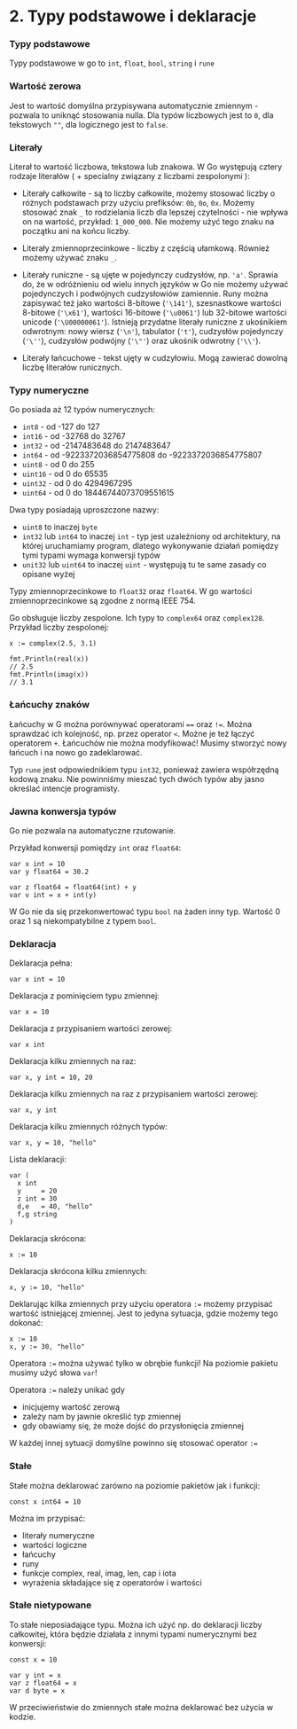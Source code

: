 # 2. Typy podstawowe i deklaracje

### Typy podstawowe

Typy podstawowe w go to `int`, `float`, `bool`, `string` i `rune`

### Wartość zerowa

Jest to wartość domyślna przypisywana automatycznie zmiennym - pozwala to uniknąć stosowania nulla. Dla typów liczbowych jest to `0`, dla tekstowych `""`, dla logicznego jest to `false`.

### Literały

Literał to wartość liczbowa, tekstowa lub znakowa. W Go występują cztery rodzaje literałów ( + specialny związany z liczbami zespolonymi ):

- Literały całkowite - są to liczby całkowite, możemy stosować liczby o różnych podstawach przy użyciu prefiksów: `0b`, `0o`, `0x`. Możemy stosować znak `_` to rodzielania liczb dla lepszej czytelności - nie wpływa on na wartość, przykład: `1_000_000`. Nie możemy użyć tego znaku na początku ani na końcu liczby.

- Literały zmiennoprzecinkowe - liczby z częścią ułamkową. Również możemy używać znaku `_`.

- Literały runiczne - są ujęte w pojedynczy cudzysłów, np. `'a'`. Sprawia do, że w odróżnieniu od wielu innych języków w Go nie możemy używać pojedynczych i podwójnych cudzysłowiów zamiennie. Runy można zapisywać też jako wartości 8-bitowe (`'\141'`), szesnastkowe wartości 8-bitowe (`'\x61'`), wartości 16-bitowe (`'\u0061'`) lub 32-bitowe wartości unicode (`'\U00000061'`). Istnieją przydatne literały runiczne z ukośnikiem odwrotnym: nowy wiersz (`'\n'`), tabulator (`'t'`), cudzysłów pojedynczy (`'\''`), cudzysłów podwójny (`'\"'`) oraz ukośnik odwrotny (`'\\'`).

- Literały łańcuchowe - tekst ujęty w cudzyłowiu. Mogą zawierać dowolną liczbę literałów runicznych.

### Typy numeryczne

Go posiada aż 12 typów numerycznych:

- `int8` - od -127 do 127
- `int16` - od -32768 do 32767
- `int32` - od -2147483648 do 2147483647
- `int64` - od -9223372036854775808 do -9223372036854775807
- `uint8` - od 0 do 255
- `uint16` - od 0 do 65535
- `uint32` - od 0 do 4294967295
- `uint64` - od 0 do 18446744073709551615

Dwa typy posiadają uproszczone nazwy:
- `uint8` to inaczej `byte`
- `int32` lub `int64` to inaczej `int` - typ jest uzależniony od architektury, na której uruchamiamy program, dlatego wykonywanie działań pomiędzy tymi typami wymaga konwersji typów
- `unit32` lub `uint64` to inaczej `uint` - występują tu te same zasady co opisane wyżej

Typy zmiennoprzecinkowe to `float32` oraz `float64`. W go wartości zmiennoprzecinkowe są zgodne z normą IEEE 754.

Go obsługuje liczby zespolone. Ich typy to `complex64` oraz `complex128`. Przykład liczby zespolonej:
```
x := complex(2.5, 3.1)

fmt.Println(real(x))
// 2.5
fmt.Println(imag(x))
// 3.1
```

### Łańcuchy znaków

Łańcuchy w G można porównywać operatorami `==` oraz `!=`. Można sprawdzać ich kolejność, np. przez operator `<`. Możne je też łączyć operatorem `+`.
Łańcuchów nie można modyfikować! Musimy stworzyć nowy łańcuch i na nowo go zadeklarować.

Typ `rune` jest odpowiednikiem typu `int32`, ponieważ zawiera współrzędną kodową znaku. Nie powinniśmy mieszać tych dwóch typów aby jasno określać intencje programisty.

### Jawna konwersja typów

Go nie pozwala na automatyczne rzutowanie. 

Przykład konwersji pomiędzy `int` oraz `float64`:
```
var x int = 10
var y float64 = 30.2

var z float64 = float64(int) + y
var v int = x + int(y)
```

W Go nie da się przekonwertować typu `bool` na żaden inny typ. Wartość 0 oraz 1 są niekompatybilne z typem `bool`.

### Deklaracja

Deklaracja pełna:
```
var x int = 10
```

Deklaracja z pominięciem typu zmiennej:
```
var x = 10
```

Deklaracja z przypisaniem wartości zerowej:
```
var x int
```

Deklaracja kilku zmiennych na raz:
```
var x, y int = 10, 20
```

Deklaracja kilku zmiennych na raz z przypisaniem wartości zerowej:
```
var x, y int
```

Deklaracja kilku zmiennych różnych typów:
```
var x, y = 10, "hello"
```

Lista deklaracji:
```
var (
  x int
  y     = 20
  z int = 30
  d,e   = 40, "hello"
  f,g string
)
```

Deklaracja skrócona:
```
x := 10
```

Deklaracja skrócona kilku zmiennych:
```
x, y := 10, "hello"
```

Deklarując kilka zmiennych przy użyciu operatora `:=` możemy przypisać wartość istniejącej zmiennej. Jest to jedyna sytuacja, gdzie możemy tego dokonać:
```
x := 10
x, y := 30, "hello"
```

Operatora `:=` można używać tylko w obrębie funkcji! Na poziomie pakietu musimy użyć słowa `var`!

Operatora `:=` należy unikać gdy
- inicjujemy wartość zerową
- zależy nam by jawnie określić typ zmiennej
- gdy obawiamy się, że może dojść do przysłonięcia zmiennej

W każdej innej sytuacji domyślne powinno się stosować operator `:=`

### Stałe

Stałe można deklarować zarówno na poziomie pakietów jak i funkcji:
```
const x int64 = 10
```

Można im przypisać:
- literały numeryczne
- wartości logiczne
- łańcuchy
- runy
- funkcje complex, real, imag, len, cap i iota
- wyrażenia składające się z operatorów i wartości

### Stałe nietypowane

To stałe nieposiadające typu. Można ich użyć np. do deklaracji liczby całkowitej, która będzie działała z innymi typami numerycznymi bez konwersji:
```
const x = 10

var y int = x
var z float64 = x
var d byte = x
```

W przeciwieństwie do zmiennych stałe można deklarować bez użycia w kodzie.
